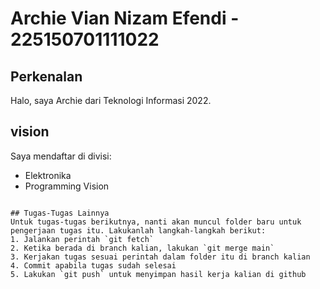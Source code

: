 # Archie Vian Nizam Efendi - 225150701111022
## Perkenalan
Halo, saya Archie dari Teknologi Informasi 2022.
## vision
Saya mendaftar di divisi:
- Elektronika
- Programming Vision
```

## Tugas-Tugas Lainnya
Untuk tugas-tugas berikutnya, nanti akan muncul folder baru untuk pengerjaan tugas itu. Lakukanlah langkah-langkah berikut:
1. Jalankan perintah `git fetch`
2. Ketika berada di branch kalian, lakukan `git merge main`
3. Kerjakan tugas sesuai perintah dalam folder itu di branch kalian
4. Commit apabila tugas sudah selesai
5. Lakukan `git push` untuk menyimpan hasil kerja kalian di github
